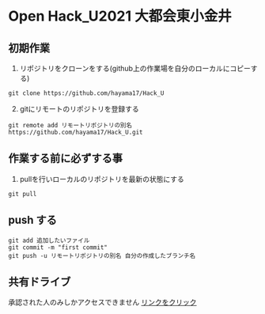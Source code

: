 # Open Hack_U2021 大都会東小金井

## 初期作業

1. リポジトリをクローンをする(github上の作業場を自分のローカルにコピーする)
```
git clone https://github.com/hayama17/Hack_U
```
2. gitにリモートのリポジトリを登録する
```
git remote add リモートリポジトリの別名 https://github.com/hayama17/Hack_U.git
```

## 作業する前に必ずする事
1. pullを行いローカルのリポジトリを最新の状態にする
```
git pull
```


## push する
```
git add 追加したいファイル
git commit -m "first commit"
git push -u リモートリポジトリの別名 自分の作成したブランチ名
```


## 共有ドライブ
承認された人のみしかアクセスできません
[リンクをクリック](https://docs.google.com/document/d/1av9UkZ1ZuwkeNMDYYRMF8-IFZmgn0BRz8UIhooc6UAc/edit)